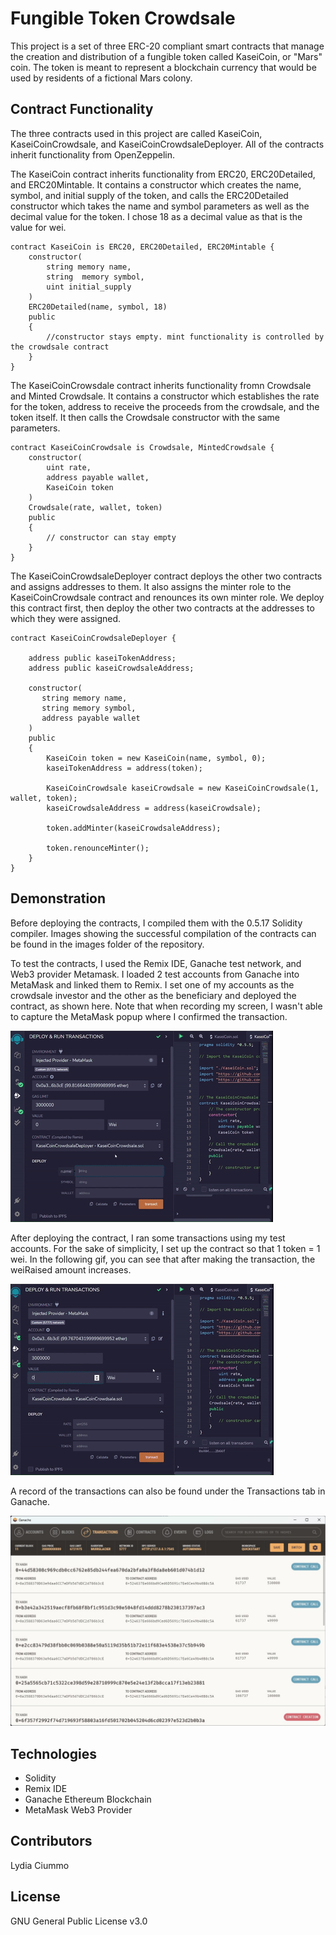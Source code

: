 # Fungible Token Crowdsale

This project is a set of three ERC-20 compliant smart contracts that manage the creation and distribution of a fungible token called KaseiCoin, or "Mars" coin. The token is meant to represent a blockchain currency that would be used by residents of a fictional Mars colony.

## Contract Functionality

The three contracts used in this project are called KaseiCoin, KaseiCoinCrowdsale, and KaseiCoinCrowdsaleDeployer. All of the contracts inherit functionality from OpenZeppelin.

The KaseiCoin contract inherits functionality from ERC20, ERC20Detailed, and ERC20Mintable. It contains a constructor which creates the name, symbol, and initial supply of the token, and calls the ERC20Detailed constructor which takes the name and symbol parameters as well as the decimal value for the token. I chose 18 as a decimal value as that is the value for wei.

```solidity
contract KaseiCoin is ERC20, ERC20Detailed, ERC20Mintable {
    constructor(
        string memory name,
        string  memory symbol,
        uint initial_supply
    )
    ERC20Detailed(name, symbol, 18)
    public
    {
        //constructor stays empty. mint functionality is controlled by the crowdsale contract
    }
}
```
The KaseiCoinCrowsdale contract inherits functionality fromn Crowdsale and Minted Crowdsale. It contains a constructor which establishes the rate for the token, address to receive the proceeds from the crowdsale, and the token itself. It then calls the Crowdsale constructor with the same parameters.

```solidity
contract KaseiCoinCrowdsale is Crowdsale, MintedCrowdsale {
    constructor(
        uint rate,
        address payable wallet,
        KaseiCoin token
    )
    Crowdsale(rate, wallet, token) 
    public
    {
        // constructor can stay empty
    }
}
```

The KaseiCoinCrowdsaleDeployer contract deploys the other two contracts and assigns addresses to them. It also assigns the minter role to the KaseiCoinCrowdsale contract and renounces its own minter role. We deploy this contract first, then deploy the other two contracts at the addresses to which they were assigned. 

```solidity
contract KaseiCoinCrowdsaleDeployer {
    
    address public kaseiTokenAddress;
    address public kaseiCrowdsaleAddress;

    constructor(
       string memory name,
       string memory symbol,
       address payable wallet
    )
    public
    {
        KaseiCoin token = new KaseiCoin(name, symbol, 0);
        kaseiTokenAddress = address(token);

        KaseiCoinCrowdsale kaseiCrowdsale = new KaseiCoinCrowdsale(1, wallet, token);
        kaseiCrowdsaleAddress = address(kaseiCrowdsale);

        token.addMinter(kaseiCrowdsaleAddress);
        
        token.renounceMinter();
    }
}
```

## Demonstration

Before deploying the contracts, I compiled them with the 0.5.17 Solidity compiler. Images showing the successful compilation of the contracts can be found in the images folder of the repository.

To test the contracts, I used the Remix IDE, Ganache test network, and Web3 provider Metamask. I loaded 2 test accounts from Ganache into MetaMask and linked them to Remix. I set one of my accounts as the crowdsale investor and the other as the beneficiary and deployed the contract, as shown here. Note that when recording my screen, I wasn't able to capture the MetaMask popup where I confirmed the transaction.

![a gif showing the deployment of the contract](./images/deployContract.gif)

After deploying the contract, I ran some transactions using my test accounts. For the sake of simplicity, I set up the contract so that 1 token = 1 wei. In the following gif, you can see that after making the transaction, the weiRaised amount increases.

![a gif showing the test transactions](./images/buyTokens.gif)

A record of the transactions can also be found under the Transactions tab in Ganache.

![an image showing the transaction record in Ganache](./images/transactions.jpg)


## Technologies

* Solidity
* Remix IDE
* Ganache Ethereum Blockchain
* MetaMask Web3 Provider

## Contributors

Lydia Ciummo

## License

GNU General Public License v3.0